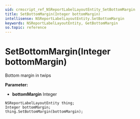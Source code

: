 ```yaml
---
uid: crmscript_ref_NSReportLabelLayoutEntity_SetBottomMargin
title: SetBottomMargin(Integer bottomMargin)
intellisense: NSReportLabelLayoutEntity.SetBottomMargin
keywords: NSReportLabelLayoutEntity, GetBottomMargin
so.topic: reference
---
```


# SetBottomMargin(Integer bottomMargin)

Bottom margin in twips

**Parameter:** 
* **bottomMargin** Integer

```crmscript
NSReportLabelLayoutEntity thing;
Integer bottomMargin;
thing.SetBottomMargin(bottomMargin);
```

